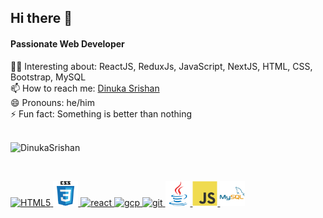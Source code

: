 ## Hi there 👋

 <h4>Passionate Web Developer</h4>
👨‍💻 Interesting about: ReactJS, ReduxJs, JavaScript, NextJS, HTML, CSS, Bootstrap, MySQL
<br/>
📫 How to reach me: <a href = "mailto:dinukasrishan@gmail.com">Dinuka Srishan</a>
<br/>
😄 Pronouns: he/him
<br/>
⚡ Fun fact: Something is better than nothing
<br/>
<br/>
<p align=left> <img src=https://komarev.com/ghpvc/?username=DinukaSrishan alt=DinukaSrishan /> </p>
<br/>
<p align="left"><a href="https://html.com/" target="_blank"> <img src="https://www.freepnglogos.com/uploads/html5-logo-png/html5-logo-html-logo-0.png" alt="HTML5" width="40" height="40"/> </a> <a href="https://www.w3schools.com/css/" target="_blank"> <img src="https://raw.githubusercontent.com/devicons/devicon/master/icons/css3/css3-original-wordmark.svg" alt="css3" width="40" height="40"/> </a> </a> <a href="https://reactjs.org/" target="_blank"> <img src="https://brandslogos.com/wp-content/uploads/images/react-logo.png" alt="react" width="40" height="40"/> </a>  <a href="https://cloud.google.com" target="_blank"> <img src="https://www.vectorlogo.zone/logos/google_cloud/google_cloud-icon.svg" alt="gcp" width="40" height="40"/> </a> <a href="https://git-scm.com/" target="_blank"> <img src="https://www.vectorlogo.zone/logos/git-scm/git-scm-icon.svg" alt="git" width="40" height="40"/> </a> <a href="https://www.java.com" target="_blank"> <img src="https://raw.githubusercontent.com/devicons/devicon/master/icons/java/java-original.svg" alt="java" width="40" height="40"/> </a> <a href="https://developer.mozilla.org/en-US/docs/Web/JavaScript" target="_blank"> <img src="https://raw.githubusercontent.com/devicons/devicon/master/icons/javascript/javascript-original.svg" alt="javascript" width="40" height="40"/> </a>  <a href="https://www.mysql.com/" target="_blank"> <img src="https://raw.githubusercontent.com/devicons/devicon/master/icons/mysql/mysql-original-wordmark.svg" alt="mysql" width="40" height="40"/> </a>



<!--
**DinukaSrishan/DinukaSrishan** is a ✨ _special_ ✨ repository because its `README.md` (this file) appears on your GitHub profile.

Here are some ideas to get you started:

- 🔭 I’m currently working on ...
- 🌱 I’m currently learning ...
- 👯 I’m looking to collaborate on ...
- 🤔 I’m looking for help with ...
- 💬 Ask me about ...
- 📫 How to reach me: ...
- 😄 Pronouns: ...
- ⚡ Fun fact: ...
-->

